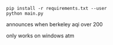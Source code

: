 `pip install -r requirements.txt --user`     
`python main.py`

announces when berkeley aqi over 200

only works on windows atm
